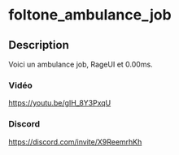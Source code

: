 # foltone_ambulance_job

## Description
Voici un ambulance job, RageUI et 0.00ms.

### Vidéo
https://youtu.be/gIH_8Y3PxqU

### Discord
https://discord.com/invite/X9ReemrhKh
